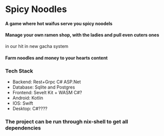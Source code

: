 # Spicy Noodles

#### A game where hot waifus serve you spicy noodels
#### Manage your own ramen shop, with the ladies and pull even cuters ones
in our hit in new gacha system
#### Farm noodles and money to your hearts content

### Tech Stack
* Backend: Rest+Grpc C# ASP.Net
* Database: Sqlite and Postgres
* Frontend: Sevelt Kit + WASM C#?
* Android: Kotlin
* IOS: Swift
* Desktop: C#????

### The project can be run through nix-shell to get all dependencies 



